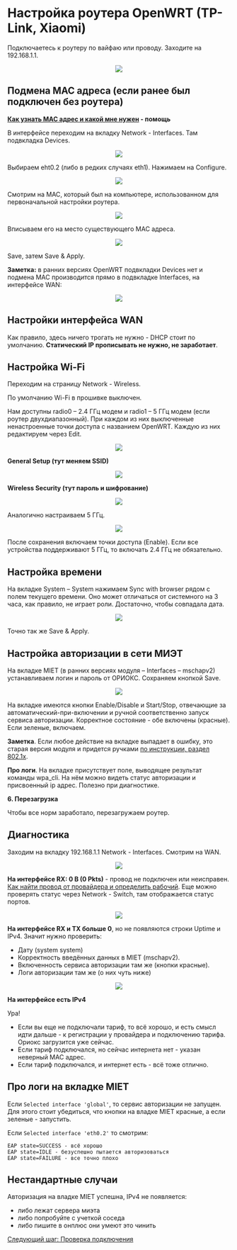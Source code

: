 # Настройка роутера OpenWRT (TP-Link, Xiaomi)

Подключаетесь к роутеру по вайфаю или проводу. Заходите на 192.168.1.1.

<p align="center">
<img src="img/owrt/image9.png">
</p>

## Подмена MAC адреса (если ранее был подключен без роутера)

__[Как узнать MAC адрес и какой мне нужен](./6-macaddr.md) - помощь__


В интерфейсе переходим на вкладку Network - Interfaces.
Там подвкладка Devices.

<p align="center"><img src="img/owrt/image10.png?"></p>

Выбираем eht0.2 (либо в редких случаях eth1). Нажимаем на Configure.

<p align="center"><img src="img/owrt/image17.png"></p>


Смотрим на MAC, который был на компьютере, использованном для первоначальной настройки роутера. 

<p align="center"><img src="img/image11.png"></p>

Вписываем его на место существующего MAC адреса.

<p align="center"><img src="img/owrt/image7.png"></p>

Save, затем Save & Apply.

__Заметка:__ в ранних версиях OpenWRT подвкладки Devices нет и подмена MAC производится прямо в подвкладке Interfaces, на интерфейсе WAN:

<p align="center"><img src="img/owrt/image8.png"></p>


## Настройки интерфейса WAN

Как правило, здесь ничего трогать не нужно - DHCP стоит по умолчанию. __Статический IP прописывать не нужно, не заработает__.

## Настройка Wi-Fi

Переходим на страницу Network - Wireless.

По умолчанию Wi-Fi в прошивке выключен.

Нам доступны radio0 – 2.4 ГГц модем и radio1 – 5 ГГц модем (если роутер двухдиапазонный). При каждом из них выключенные ненастроенные точки доступа с названием OpenWRT. Каждую из них редактируем через Edit.

<p align="center"><img src="img/owrt/image18.png"></p>

__General Setup (тут меняем SSID)__

<p align="center"><img src="img/owrt/image12.png"></p>

__Wireless Security (тут пароль и шифрование)__

<p align="center"><img src="img/owrt/image13.png" ></p>


Аналогично настраиваем 5 ГГц.

<p align="center"><img src="img/owrt/image14.png"></p>


После сохранения включаем точки доступа (Enable). Если все устройства поддерживают 5 ГГц, то включать 2.4 ГГц не обязательно.

## Настройка времени

На вкладке System – System нажимаем Sync with browser рядом с полем текущего времени. Оно может отличаться от системного на 3 часа, как правило, не играет роли. Достаточно, чтобы совпадала дата.

<p align="center"><img src="img/owrt/image15.png"></p>

Точно так же Save & Apply.

## Настройка авторизации в сети МИЭТ
На вкладке MIET (в ранних версиях модуля – Interfaces – mschapv2) устанавливаем логин и пароль от ОРИОКС.
Сохраняем кнопкой Save.

<p align="center"><img src="img/owrt/image16.png"></p>

На вкладке имеются кнопки Enable/Disable и Start/Stop, отвечающие за автоматический-при-включении и ручной соответственно запуск сервиса авторизации. Корректное состояние - обе включены (красные). Если зеленые, включаем.

__Заметка__. Если любое действие на вкладке выпадает в ошибку, это старая версия модуля и придется ручками [по инструкции, раздел 802.1x](./4-setup-owrt-cli.md).

__Про логи__.
На вкладке присутствует поле, выводящее результат команды wpa_cli. На нём можно видеть статус авторизации и присвоенный ip адрес. Полезно при диагностике.

__6. Перезагрузка__

Чтобы все норм заработало, перезагружаем роутер.


## Диагностика


Заходим на вкладку 192.168.1.1 Network - Interfaces. Смотрим на WAN.

<p align="center"><img src="img/owrt/1.png"></p>

__На интерфейсе RX: 0 B (0 Pkts)__ - провод не подключен или неисправен. 
[Как найти провод от провайдера и определить рабочий](./6-wire.md). Еще можно проверять статус через Network - Switch, там отображается статус портов.

<p align="center"><img src="img/owrt/2.png"></p>

**На интерфейсе RX и TX больше 0**, но не появляются строки Uptime и IPv4. Значит нужно проверить:

* Дату (system system)
* Корректность введённых данных в MIET (mschapv2).
* Включенность сервиса авторизации там же (кнопки красные).
* Логи авторизации там же (о них чуть ниже)

<p align="center"><img src="img/owrt/3.png"></p>

**На интерфейсе есть IPv4**

Ура!

* Если вы еще не подключали тариф, то всё хорошо, и есть смысл идти дальше - к регистрации у провайдера и подключению тарифа. Ориокс загрузится уже сейчас.
* Если тариф подключался, но сейчас интернета нет - указан неверный MAC адрес.
* Если тариф подключался, и интернет есть - всё тоже отлично.

## Про логи на вкладке MIET

Если `Selected interface 'global'`, то сервис авторизации не запущен. Для этого стоит убедиться, что кнопки на владке MIET красные, а если зеленые - запустить.

Если `Selected interface 'eth0.2'` то смотрим:

    EAP state=SUCCESS - всё хорошо
    EAP state=IDLE - безуспешно пытается авторизоваться
    EAP state=FAILURE - все точно плохо

## Нестандартные случаи

Авторизация на владке MIET успешна, IPv4 не появляется:
* либо лежат сервера миэта
* либо попробуйте с учеткой соседа
* либо пишите в онплюс они умеют это чинить

[Следующий шаг: Проверка подключения](./3-check.md)